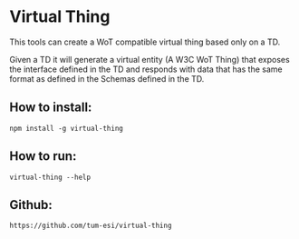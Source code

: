 # Virtual Thing

This tools can create a WoT compatible virtual thing based only on a TD.

Given a TD it will generate a virtual entity (A W3C WoT Thing) that exposes the interface defined in the TD and responds with data that has the same format as defined in the Schemas defined in the TD.

## How to install:
`npm install -g virtual-thing`

## How to run:
`virtual-thing --help`

## Github:
`https://github.com/tum-esi/virtual-thing`